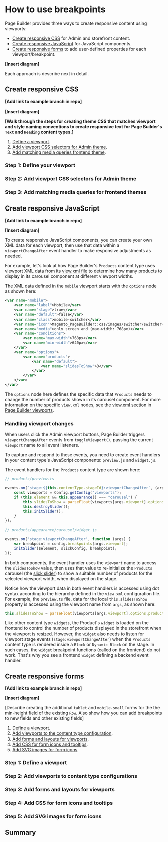 # How to use breakpoints

Page Builder provides three ways to create responsive content using viewports:

-  [Create responsive CSS](#create-responsive-css) for Admin and storefront content.
-  [Create responsive JavaScript](#create-responsive-javascript) for JavaScript components.
-  [Create responsive forms](#create-responsive-forms) to add user-defined properties for each viewport/breakpoint.

**[Insert diagram]**

Each approach is describe next in detail.
## Create responsive CSS

**[Add link to example branch in repo]**

**[Insert diagram]**

**[Walk through the steps for creating theme CSS that matches viewport and style naming conventions to create responsive text for Page Builder's `Text` and `Heading` content types.]**

1. [Define a viewport](#step-1-define-your-viewport).
1. [Add viewport CSS selectors for Admin theme](#step-2-add-viewport-css-selectors-for-admin-theme).
1. [Add matching media queries frontend theme](#step-3-add-matching-media-queries-for-frontend-themes).

### Step 1: Define your viewport

### Step 2: Add viewport CSS selectors for Admin theme

### Step 3: Add matching media queries for frontend themes

## Create responsive JavaScript

**[Add link to example branch in repo]**

**[Insert diagram]**

To create responsive JavaScript components, you can create your own XML data for each viewport, then use that data within a `viewportChangeAfter` event handler to make responsive adjustments as needed.

For example, let's look at how Page Builder's `Products` content type uses viewport XML data from its [view.xml file](https://github.com/magento/magento2-page-builder/blob/develop/app/code/Magento/PageBuilder/etc/view.xml) to determine how many products to display in its carousel component at different viewport widths.

The XML data defined in the `mobile` viewport starts with the `options` node as shown here:

```xml
<var name="mobile">
    <var name="label">Mobile</var>
    <var name="stage">true</var>
    <var name="default">false</var>
    <var name="class">mobile-switcher</var>
    <var name="icon">Magento_PageBuilder::css/images/switcher/switcher-mobile.svg</var>
    <var name="media">only screen and (max-width: 768px)</var>
    <var name="conditions">
        <var name="max-width">768px</var>
        <var name="min-width">640px</var>
    </var>
    <var name="options">
        <var name="products">
            <var name="default">
                <var name="slidesToShow">3</var>
            </var>
        </var>
    </var>
</var>
```

The `options` node here defines the specific data that `Products` needs to change the number of products shown in its carousel component. For more information on the specific `view.xml` nodes, see the [view.xml section](pagebuilder-viewports.md#viewxml) in [Page Builder viewports](pagebuilder-viewports.md).

### Handling viewport changes

When users click the Admin viewport buttons, Page Builder triggers `viewportChangeAfter` events from `toggleViewport()`, passing the current `viewport` name to all event listeners.

To capture and respond to these events, you need to create event handlers in your content type's JavaScript components: `preview.js` and `widget.js`.

The event handlers for the `Products` content type are shown here:

```typescript
// products/preview.ts

events.on(`stage:${this.contentType.stageId}:viewportChangeAfter`, (args: {viewport: string}) => {
    const viewports = Config.getConfig("viewports");
    if (this.element && this.appearance() === "carousel") {
        this.slidesToShow = parseFloat(viewports[args.viewport].options.products.default.slidesToShow);
        this.destroySlider();
        this.initSlider();
    }
});

// products/appearance/carousel/widget.js

events.on('stage:viewportChangeAfter', function (args) {
    var breakpoint = config.breakpoints[args.viewport];
    initSlider($element, slickConfig, breakpoint);
});
```

In both components, the event handler uses the `viewport` name to access the `slidesToShow` value, then uses that value to re-initialize the `Products` carousel (the [slick slider](http://kenwheeler.github.io/slick/)) to show a suitable number of products for the selected viewport width, when displayed on the stage.

Notice how the viewport data in both event handlers is accessed using dot syntax according to the hierarchy defined in the `view.xml` configuration file. For example, the `preview.ts` file, data for the local `this.slidesToShow` property is accessed using the viewport name from `args`, as shown here:

```javascript
this.slidesToShow = parseFloat(viewports[args.viewport].options.products.default.slidesToShow);
```

Like other content type `widgets`, the Product's `widget` is loaded on the frontend to control the number of products displayed in the storefront when the viewport is resized. However, the `widget` also needs to listen for viewport stage events (`stage:viewportChangeAfter`) when the `Products` content type is rendered inside a `Block` or `Dynamic Block` on the stage. In such cases, the `widget` breakpoint functions (called on the frontend) do not work. That's why you see a frontend `widget` defining a backend event handler.

## Create responsive forms

**[Add link to example branch in repo]**

**[Insert diagram]**

[Describe creating the additional `tablet` and `mobile-small` forms for the the min-height field of the existing `Row`. Also show how you can add breakpoints to new fields and other existing fields]

1. [Define a viewport](#step-1-define-a-viewport).
1. [Add viewports to the content type configuration](#step-2-add-viewports-to-content-type-configurations).
1. [Add forms and layouts for viewports](#step-3-add-forms-and-layouts-for-viewports).
1. [Add CSS for form icons and tooltips](#step-4-add-css-for-form-icons-and-tooltips).
1. [Add SVG images for form icons](#step-5-add-svg-images-for-form-icons).

### Step 1: Define a viewport

### Step 2: Add viewports to content type configurations

### Step 3: Add forms and layouts for viewports

### Step 4: Add CSS for form icons and tooltips

### Step 5: Add SVG images for form icons


## Summary
